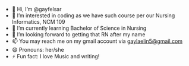 - 👋 Hi, I’m @gayfelsar
- 👀 I’m interested in coding as we have such course per our Nursing Informatics, NCM 109
- 🌱 I’m currently learning Bachelor of Science in Nursing
- 💞️ I’m looking forward to getting that RN after my name
- 📫 You may reach me on my gmail account via gaylaelin5@gmail.com
- 😄 Pronouns: her/she
- ⚡ Fun fact: I love Music and writing!

<!---
gayfelsar/gayfelsar is a ✨ special ✨ repository because its `README.md` (this file) appears on your GitHub profile.
You can click the Preview link to take a look at your changes.
--->
